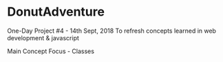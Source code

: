 # DonutAdventure
One-Day Project #4 - 14th Sept, 2018
To refresh concepts learned in web development & javascript

Main Concept Focus - Classes
